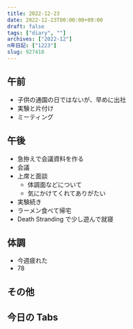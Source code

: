 ```yaml
---
title: 2022-12-23
date: 2022-12-23T00:00:00+09:00
draft: false
tags: ["diary", ""]
archives: ["2022-12"]
n年日記: ["1223"]
slug: 927418
---
```


## 午前

- 子供の通園の日ではないが、早めに出社
- 実験と片付け
- ミーティング

## 午後

- 急拵えで会議資料を作る
- 会議
- 上席と面談
  - 体調面などについて
  - 気にかけてくれてありがたい
- 実験続き
- ラーメン食べて帰宅
- Death Stranding で少し遊んで就寝

## 体調

- 今週疲れた
- 78

## その他

## 今日の Tabs
